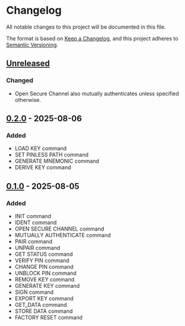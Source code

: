 # Changelog

All notable changes to this project will be documented in this file.

The format is based on [Keep a Changelog](https://keepachangelog.com/en/1.1.0/),
and this project adheres to [Semantic Versioning](https://semver.org/spec/v2.0.0.html).

## [Unreleased]

### Changed

- Open Secure Channel also mutually authenticates unless specified otherwise.

## [0.2.0] - 2025-08-06

### Added

- LOAD KEY command
- SET PINLESS PATH command
- GENERATE MNEMONIC command
- DERIVE KEY command

## [0.1.0] - 2025-08-05

### Added

- INIT command
- IDENT command
- OPEN SECURE CHANNEL command
- MUTUALLY AUTHENTICATE command
- PAIR command
- UNPAIR command
- GET STATUS command
- VERIFY PIN command
- CHANGE PIN command
- UNBLOCK PIN command
- REMOVE KEY command
- GENERATE KEY command
- SIGN command
- EXPORT KEY command
- GET_DATA command
- STORE DATA command
- FACTORY RESET command


[unreleased]: https://github.com/olivierlacan/keep-a-changelog/compare/v0.2.0...HEAD
[0.2.0]: https://github.com/olivierlacan/keep-a-changelog/compare/v0.1.0...v0.2.0
[0.1.0]: https://github.com/mmlado/keycard-py/releases/tag/v0.1.0